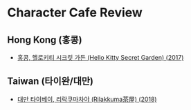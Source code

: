 # Character Cafe Review

## Hong Kong (홍콩)
- [홍콩, 헬로키티 시크릿 가든 (Hello Kitty Secret Garden) (2017)](https://blog.naver.com/PostView.naver?blogId=w_namu&logNo=222623572102)

## Taiwan (타이완/대만)
- [대만 타이베이, 리락쿠마차야 (Rilakkuma茶屋) (2018)](https://blog.naver.com/PostView.naver?blogId=w_namu&logNo=222391900857)
